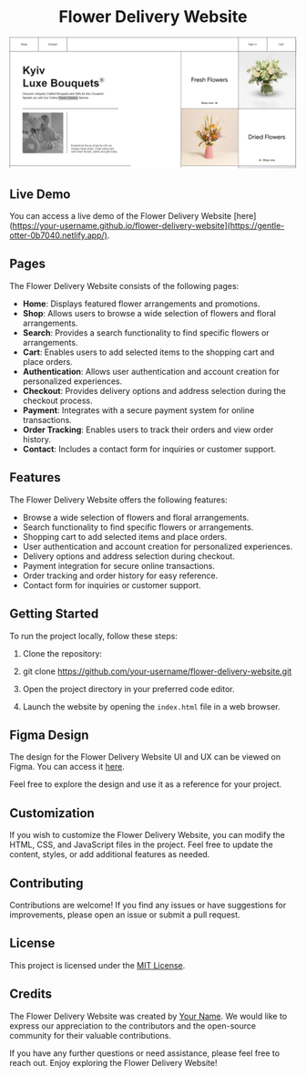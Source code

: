 <h1 align="center">Flower Delivery Website</h1>

<p align="center">
  <img src="src/assets/flower.png" alt="Flower Delivery Website Preview">
</p>

## Live Demo

You can access a live demo of the Flower Delivery Website [here](https://your-username.github.io/flower-delivery-website](https://gentle-otter-0b7040.netlify.app/).

## Pages

The Flower Delivery Website consists of the following pages:

- **Home**: Displays featured flower arrangements and promotions.
- **Shop**: Allows users to browse a wide selection of flowers and floral arrangements.
- **Search**: Provides a search functionality to find specific flowers or arrangements.
- **Cart**: Enables users to add selected items to the shopping cart and place orders.
- **Authentication**: Allows user authentication and account creation for personalized experiences.
- **Checkout**: Provides delivery options and address selection during the checkout process.
- **Payment**: Integrates with a secure payment system for online transactions.
- **Order Tracking**: Enables users to track their orders and view order history.
- **Contact**: Includes a contact form for inquiries or customer support.

## Features

The Flower Delivery Website offers the following features:

- Browse a wide selection of flowers and floral arrangements.
- Search functionality to find specific flowers or arrangements.
- Shopping cart to add selected items and place orders.
- User authentication and account creation for personalized experiences.
- Delivery options and address selection during checkout.
- Payment integration for secure online transactions.
- Order tracking and order history for easy reference.
- Contact form for inquiries or customer support.

## Getting Started

To run the project locally, follow these steps:

1. Clone the repository:
2. git clone https://github.com/your-username/flower-delivery-website.git

2. Open the project directory in your preferred code editor.

3. Launch the website by opening the `index.html` file in a web browser.

## Figma Design

The design for the Flower Delivery Website UI and UX can be viewed on Figma. You can access it [here](https://www.figma.com/file/C7CU2GJPwMxvOxnaYYxdBl/eCommerce-Flower-Delivery-website-UI-and-UX-Ui-kit-Template-Community?type=design&is-community-duplicate=1&fuid=).

Feel free to explore the design and use it as a reference for your project.

## Customization

If you wish to customize the Flower Delivery Website, you can modify the HTML, CSS, and JavaScript files in the project. Feel free to update the content, styles, or add additional features as needed.

## Contributing

Contributions are welcome! If you find any issues or have suggestions for improvements, please open an issue or submit a pull request.


## License

This project is licensed under the [MIT License](LICENSE).

## Credits

The Flower Delivery Website was created by [Your Name](https://github.com/your-username). We would like to express our appreciation to the contributors and the open-source community for their valuable contributions.

If you have any further questions or need assistance, please feel free to reach out. Enjoy exploring the Flower Delivery Website!
